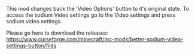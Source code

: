 This mod changes back the 'Video Options' button to it's original state. To access the sodium Video settings go to the Video settings and press sodium video settings.

Please go here to download the releases: https://www.curseforge.com/minecraft/mc-mods/better-sodium-video-settings-button/files

